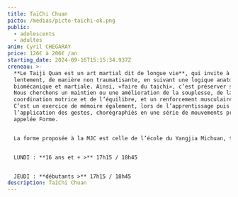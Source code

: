 ```yaml
---
title: TaïChi Chuan
picto: /medias/picto-taichi-ok.png
public:
  - adolescents
  - adultes
anim: Cyril CHEGARAY
price: 126€ à 206€ /an
starting_date: 2024-09-16T15:15:34.937Z
creneau: >-
  **Le Taiji Quan est un art martial dit de longue vie**, qui invite à bouger
  lentement, de manière non traumatisante, en suivant une logique anatomique,
  biomécanique et martiale. Ainsi, «faire du taichi», c’est préserver son corps.
  Nous cherchons un maintien ou une amélioration de la souplesse, de la
  coordination motrice et de l’équilibre, et un renforcement musculaire doux.
  C’est un exercice de mémoire également, lors de l’apprentissage puis de
  l’application des gestes, chorégraphiés en une série de mouvements précis,
  appelée Forme.


  La forme proposée à la MJC est celle de l’école du Yangjia Michuan, transmise avec une approche conviviale et une progression pédagogique.


  LUNDI : **16 ans et + >** 17h15 / 18h45


  JEUDI : **débutants >** 17h15 / 18h45
description: TaïChi Chuan
---
```

